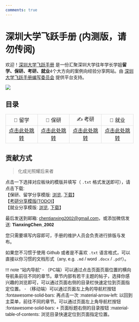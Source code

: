 ```yaml
---
comments: true
---
```


# 深圳大学飞跃手册 (内测版，请勿传阅)</a>

<!-- <div align="center">
<a href="https://hits.seeyoufarm.com"><img src="https://hits.seeyoufarm.com/api/count/incr/badge.svg?url=https%3A%2F%2Fszu-application.github.io&count_bg=%2300EEFF&title_bg=%23F100FF&icon=&icon_color=%23E7E7E7&title=Visitors&edge_flat=false"/></a>
</div> -->


<style>
* {
  box-sizing: border-box;
}
body {
  font-family: Arial, Helvetica, sans-serif;
}
hr.narrow {margin: 0 10px}
/* 并排浮动两列 */
.column {
  float: left;
  width: 50%;
  padding: 0 5px;
}
.fullcolumn {
  float: left;
  width: 100%;
  padding: 0 5px;
}


/* 删除多余的左右边距，由于填充 */
.row {margin: 0 10px; margin-bottom: 20px;}

/* 清除列后的浮点数 */
.row:after {
  content: "";
  display: table;
  clear: both;
}

/* 响应列 */
@media screen and (max-width: 600px) {
  .column {
    width: 100%;
    display: block;
    margin-bottom: 20px;
  }
}

/* 设置计数器卡片的样式 */
.card {
  box-shadow: 0 0px 3px 0 rgba(128, 128, 128, 0.2);
  padding: 10px;
  transition: 0.3s;
  /* text-align: center; */
  /* background-color: #ffffff; */
  border-radius: 2px;
}
.card:hover {
  box-shadow: 0 8px 16px 0 rgba(128, 128, 128, 0.2);
}
.container {
  padding: 5px 5px;
}

.centered-table {
    display: flex;
    justify-content: center;
    align-items: center;
    /* height: 100vh; */
  }
  table {
    border-collapse: collapse;
    margin: auto;
    text-align: center;
  }
  th, td {
    /* padding: 8px; */
    border: 1px solid #ddd;
  }
  th {
    background-color: #f2f2f2;
  }
  tr:hover {background-color: #ddd;}
</style>

欢迎！[深圳大学飞跃手册](https://https://szu-feiyue.github.io/) 是一份汇聚深圳大学往年学长学姐<strong>留学、保研、考研、就业</strong>4个大方向的案例向经验分享网站。由 [深圳大学飞跃手册编写委员会](./main/committee.md) 提供平台支持。

<a href="https://hits.seeyoufarm.com"><img src="https://hits.seeyoufarm.com/api/count/incr/badge.svg?url=https%3A%2F%2Fszu-feiyue.github.io&count_bg=%23C369D9&title_bg=%23B4315F&icon=googlepodcasts.svg&icon_color=%23D9ED3E&title=Page+Viewers&edge_flat=false"/></a>

## 目录

<div class="centered-table">
<table>
  <tr>
    <td>🛫 留学</td>
    <td>📖 保研</td>
    <td>✍️ 考研</td>
    <td>💼 就业</td>
  </tr>
  <tr>
    <td><a href="./liuxue/">点击此处跳转</a></td>
    <td><a href="./baoyan/">点击此处跳转</a></td>
    <td><a href="./kaoyan/">点击此处跳转</a></td>
    <td><a href="./jiuye/">点击此处跳转</a></td>
  </tr>
</table>
</div>

## 贡献方式
> 化成光照耀后来者

点击一下选择对应板块的模版并填写（ `.txt` 格式发送即可），请点击下载:<br>
【保研、留学分享模版: [浏览](./baoyan/template.md), [下载](./baoyan/template_baoyan.txt)】<br>【[考研分享模版(TODO)]()】<br>【就业分享模版: [浏览](./jiuye/template.md), [下载](./jiuye/template_jiuye.txt)】

最后发送到邮箱: <a href="mailto:chentianxing2002@gmail.com">chentianxing2002@gmail.com</a>，或添加微信发送: **TianxingChen_2002**

您只需要填写内容即可，手册的维护人员会负责进行排版与发布。

如果您不习惯于使用 Github 或者是不喜欢 `.txt` 语言格式，可以直接以你习惯的文档形式（any, e.g. `.md` / word `.docx` / `.pdf`）。

<!-- ### 页面评论区

我们在本页面和 [QA](main/qa/) 页面底部放置了评论区，可以在其中提出简短的更新或勘误。 -->

!!! note "站内导航"
    -   （PC端）可以通过点击页面页眉位置的横向导航条前往不同的章节。章节内部有若干主题的帖子，选择你感兴趣的浏览即可，可以通过页面右侧的目录栏快速定位到页面指定位置。
    -   （移动端）可以通过页面左上角的导航栏按钮 :fontawesome-solid-bars: 再点击一次 :material-arrow-left: 以回到主菜单，前往不同的章节。可以通过页面左上角导航栏按钮 :fontawesome-solid-bars: + 页面标题右侧的目录按钮 :material-table-of-contents: 浏览目录快速定位到页面指定位置。
